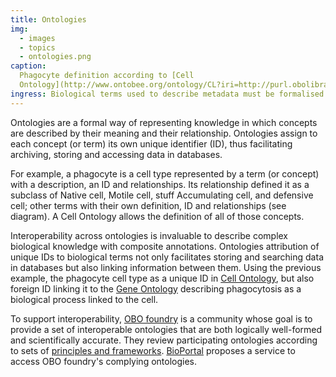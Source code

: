 ```yaml
---
title: Ontologies
img:
  - images
  - topics
  - ontologies.png
caption:
  Phagocyte definition according to [Cell
  Ontology](http://www.ontobee.org/ontology/CL?iri=http://purl.obolibrary.org/obo/CL_0000234).
ingress: Biological terms used to describe metadata must be formalised
---
```


Ontologies are a formal way of representing knowledge in which concepts are described by their
meaning and their relationship. Ontologies assign to each concept (or term) its own unique
identifier (ID), thus facilitating archiving, storing and accessing data in databases.

For example, a phagocyte is a cell type represented by a term (or concept) with a description, an ID
and relationships. Its relationship defined it as a subclass of Native cell, Motile cell, stuff
Accumulating cell, and defensive cell; other terms with their own definition, ID and relationships
(see diagram). A Cell Ontology allows the definition of all of those concepts.

Interoperability across ontologies is invaluable to describe complex biological knowledge with
composite annotations. Ontologies attribution of unique IDs to biological terms not only facilitates
storing and searching data in databases but also linking information between them. Using the
previous example, the phagocyte cell type as a unique ID in
[Cell Ontology](https://obofoundry.org/ontology/cl.html), but also foreign ID linking it to the
[Gene Ontology](http://geneontology.org) describing phagocytosis as a biological process linked to
the cell.

To support interoperability, [OBO foundry](https://obofoundry.org) is a community whose goal is to
provide a set of interoperable ontologies that are both logically well-formed and scientifically
accurate. They review participating ontologies according to sets of
[principles and frameworks](https://obofoundry.org/principles/fp-000-summary.html).
[BioPortal](https://bioportal.bioontology.org) proposes a service to access OBO foundry's complying
ontologies.
